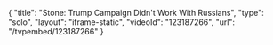 {
    "title": "Stone: Trump Campaign Didn't Work With Russians",
    "type": "solo",
    "layout": "iframe-static",
    "videoId": "123187266",
    "url": "\/tvpembed\/123187266"
}